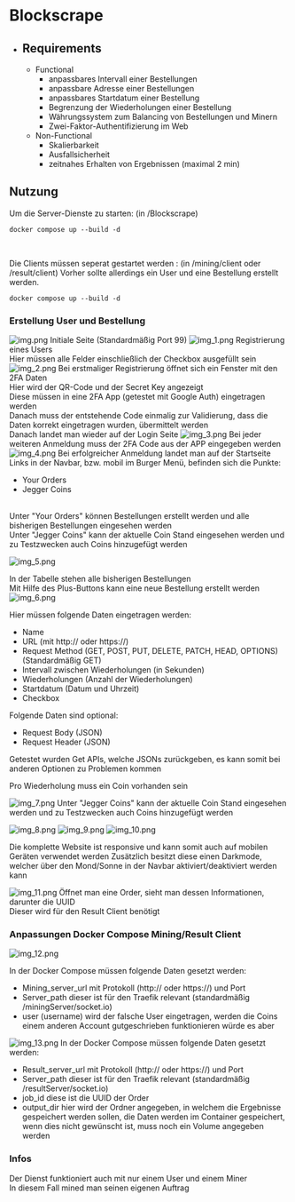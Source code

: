 # Blockscrape

- ## Requirements
	- Functional
		- anpassbares Intervall einer Bestellungen
		- anpassbare Adresse einer Bestellungen
		- anpassbares Startdatum einer Bestellung
		- Begrenzung der Wiederholungen einer Bestellung
		- Währungssystem zum Balancing von Bestellungen und Minern
		- Zwei-Faktor-Authentifizierung im Web
	- Non-Functional
		- Skalierbarkeit
		- Ausfallsicherheit
		- zeitnahes Erhalten von Ergebnissen (maximal 2 min)

## Nutzung

Um die Server-Dienste zu starten: (in /Blockscrape)
```
docker compose up --build -d
```
<br>

Die Clients müssen seperat gestartet werden : (in /mining/client oder /result/client)
Vorher sollte allerdings ein User und eine Bestellung erstellt werden.
```
docker compose up --build -d
```

### Erstellung User und Bestellung
![img.png](ReadMeBilder%2Fimg.png)
Initiale Seite (Standardmäßig Port 99)
![img_1.png](ReadMeBilder%2Fimg_1.png)
Registrierung eines Users
<br>Hier müssen alle Felder einschließlich der Checkbox ausgefüllt sein
![img_2.png](ReadMeBilder%2Fimg_2.png)
Bei erstmaliger Registrierung öffnet sich ein Fenster mit den 2FA Daten
<br> Hier wird der QR-Code und der Secret Key angezeigt
<br> Diese müssen in eine 2FA App (getestet mit Google Auth) eingetragen werden
<br> Danach muss der entstehende Code einmalig zur Validierung, dass die Daten korrekt eingetragen wurden, übermittelt werden
<br> Danach landet man wieder auf der Login Seite
![img_3.png](ReadMeBilder%2Fimg_3.png)
Bei jeder weiteren Anmeldung muss der 2FA Code aus der APP eingegeben werden
![img_4.png](ReadMeBilder%2Fimg_4.png)
Bei erfolgreicher Anmeldung landet man auf der Startseite
Links in der Navbar, bzw. mobil im Burger Menü, befinden sich die Punkte:
- Your Orders
- Jegger Coins

<br>
Unter "Your Orders" können Bestellungen erstellt werden und alle bisherigen Bestellungen eingesehen werden
<br>
Unter "Jegger Coins" kann der aktuelle Coin Stand eingesehen werden und zu Testzwecken auch Coins hinzugefügt werden

![img_5.png](ReadMeBilder%2Fimg_5.png)

In der Tabelle stehen alle bisherigen Bestellungen
<br> Mit Hilfe des Plus-Buttons kann eine neue Bestellung erstellt werden
![img_6.png](ReadMeBilder%2Fimg_6.png)

Hier müssen folgende Daten eingetragen werden:
- Name
- URL (mit http:// oder https://)
- Request Method (GET, POST, PUT, DELETE, PATCH, HEAD, OPTIONS) (Standardmäßig GET)
- Intervall zwischen Wiederholungen (in Sekunden)
- Wiederholungen (Anzahl der Wiederholungen)
- Startdatum (Datum und Uhrzeit)
- Checkbox

Folgende Daten sind optional:
- Request Body (JSON)
- Request Header (JSON)

Getestet wurden Get APIs, welche JSONs zurückgeben, es kann somit bei anderen Optionen zu Problemen kommen

Pro Wiederholung muss ein Coin vorhanden sein

![img_7.png](ReadMeBilder%2Fimg_7.png)
Unter "Jegger Coins" kann der aktuelle Coin Stand eingesehen werden und zu Testzwecken auch Coins hinzugefügt werden

![img_8.png](ReadMeBilder%2Fimg_8.png)
![img_9.png](ReadMeBilder%2Fimg_9.png)
![img_10.png](ReadMeBilder%2Fimg_10.png)

Die komplette Website ist responsive und kann somit auch auf mobilen Geräten verwendet werden
Zusätzlich besitzt diese einen Darkmode, welcher über den Mond/Sonne in der Navbar aktiviert/deaktiviert werden kann

![img_11.png](ReadMeBilder%2Fimg_11.png)
Öffnet man eine Order, sieht man dessen Informationen, darunter die UUID
<br> Dieser wird für den Result Client benötigt


### Anpassungen Docker Compose Mining/Result Client

![img_12.png](ReadMeBilder%2Fimg_12.png)

In der Docker Compose müssen folgende Daten gesetzt werden:
- Mining_server_url mit Protokoll (http:// oder https://) und Port
- Server_path dieser ist für den Traefik relevant (standardmäßig /miningServer/socket.io)
- user (username) wird der falsche User eingetragen, werden die Coins einem anderen Account gutgeschrieben
funktionieren würde es aber

![img_13.png](ReadMeBilder%2Fimg_13.png)
In der Docker Compose müssen folgende Daten gesetzt werden:
- Result_server_url mit Protokoll (http:// oder https://) und Port
- Server_path dieser ist für den Traefik relevant (standardmäßig /resultServer/socket.io)
- job_id diese ist die UUID der Order
- output_dir hier wird der Ordner angegeben, in welchem die Ergebnisse gespeichert werden sollen, die Daten werden im Container gespeichert, wenn dies nicht gewünscht ist, muss noch ein Volume angegeben werden


### Infos
Der Dienst funktioniert auch mit nur einem User und einem Miner
<br> In diesem Fall mined man seinen eigenen Auftrag
